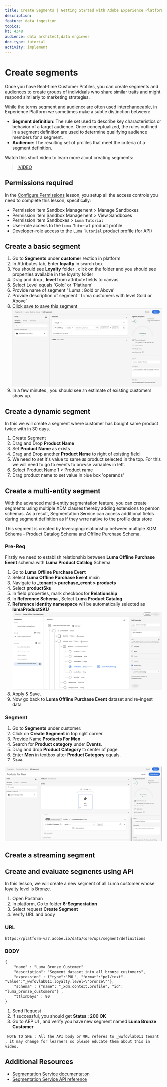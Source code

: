 ```yaml
---
title: Create Segments | Getting Started with Adobe Experience Platform for Data Architects and Data Engineers
description: 
feature: data ingestion
topics: 
kt: 4348
audience: data architect,data engineer
doc-type: tutorial
activity: implement
---
```


# Create segments

Once you have Real-time Customer Profiles, you can create segments and audiences to create groups of individuals who share similar traits and might respond similarly to marketing strategies.

While the terms segment and audience are often used interchangeable, in Experience Platform we sometimes make a subtle distinction between:

* **Segment definition**: The rule set used to describe key characteristics or behavior of a target audience. Once conceptualized, the rules outlined in a segment definition are used to determine qualifying audience members for a segment.
* **Audience**: The resulting set of profiles that meet the criteria of a segment definition.

Watch this short video to learn more about creating segments:

>[!VIDEO](https://docs.adobe.com/content/help/en/platform-learn/tutorials/segments/create-segments.html)

## Permissions required

In the [Configure Permissions](configure-permissions.md) lesson, you setup all the access controls you need to complete this lesson, specifically:

* Permission item Sandbox Management > Manage Sandboxes
* Permission item Sandbox Management > View Sandboxes
* Permission item Sandboxes > `Luma Tutorial`
* User-role access to the `Luma Tutorial` product profile
* Developer-role access to the `Luma Tutorial` product profile (for API)

## Create a basic segment

1. Go to **Segments** under **customer** section in platform
1. In Attributes tab, Enter **loyalty** in search box
1. You should see **Loyalty** folder , click on the folder and you should see properties available in the loyalty folder
1. Drag and drop , **level** from attribute fields to canvas 
1. Select Level equals 'Gold' or 'Platinum'
1. Provide name of segment ' Luma : Gold or Above'
1. Provide description of segment ' Luma customers with level Gold or Above'
1. Click save to save this segment
   ![Segment](assets/segment-goldOrAbove.png)
1.  In a few minutes , you should see an estimate of existing customers show up.

## Create a dynamic segment

In this we will create a segment where customer has bought same product twice with in 30 days.

1. Create Segment 
1. Drag and Drop **Product Name**
1. Set **Product Name** as exists
1. Drag and Drop another  **Product Name** to right of existing field
1. We need to set it's value to same as product selected in the top. For this we will need to go to events to browse variables in left.
1. Select Product Name 1 > Product name 
1. Drag product name to set value in blue box 'operands'

## Create a multi-entity segment

With the advanced multi-entity segmentation feature, you can create segments using multiple XDM classes thereby adding extensions to person schemas. As a result, Segmentation Service can access additional fields during segment definition as if they were native to the profile data store

This segment is created by leveraging relationship between multiple XDM Schema - Product Catalog Schema and Offline Purchase Schema.

### Pre-Req

Firstly we need to establish relationship between **Luma Offline Purchase Event** schema with **Luma Product Catalog** Schema

1. Go to **Luma Offline Purchase Event**
1. Select **Luma Offline Purchase Event** mixin
1. Navigate to **_tenant > purchase_event > products** 
1. Select **productSku**
1. In field properties, mark checkbox for **Relationship**
1. In **Reference Schema** , Select **Luma Product Catalog**
1. **Reference identity namespace** will be automatically selected as **lumaProductSKU**
   ![Product Relationship](assets/segment-productRelationship.png)
1. Apply & Save.
1. Now go back to **Luma Offline Purchase Event** dataset and re-ingest data

### Segment

1. Go to **Segments** under customer.
1. Click on **Create Segment** in top right corner.
1. Provide Name **Products For Men**
1. Search for **Product category** under **Events**.
1. Drag and drop **Product Category** to center of page.
1. Enter **Men** in textbox after **Product Category** equals.
1. Save.

![Product Category](assets/segment-MultiEntity.png)

## Create a streaming segment

## Create and evaluate segments using API

In this lesson, we will create a new segment of all Luma customer whose loyalty level is Bronze.


1. Open Postman
1. In platform, Go to folder **6-Segmentation**
1. Select request **Create Segment**
1. Verify URL and body

### URL

```
https://platform-va7.adobe.io/data/core/ups/segment/definitions
```

### BODY 

```
{
    "name" : "Luma Bronze Customer",
    "description": "Segment dataset into all bronze customers",
    "expression" : {"type":"PQL", "format":"pql/text", "value":"_wwfovlab011.loyalty.level=\"bronze\""},
    "schema" : {"name": "_xdm.context.profile", "id": "luma_bronze_customers"} ,
    "ttlInDays" : 90
}

```

1. Send Request
1. If successful, you should get **Status : 200 OK**
1. Go to AEP UI , and verify you have new segment named **Luma Bronze Customer**


```
 NOTE TO SME : All the API body or URL referes to _wwfovlab011 tenant , it may change for learners so please educate them about this in video.
```

## Additional Resources

* [Segmentation Service documentation](https://docs.adobe.com/content/help/en/experience-platform/segmentation/home.html)
* [Segmentation Service API reference](https://www.adobe.io/apis/experienceplatform/home/api-reference.html#!acpdr/swagger-specs/segmentation.yaml)
